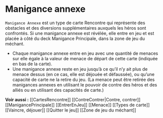 # Manigance annexe
`Manigance Annexe` est un type de carte Rencontre qui représente des obstacles et des diversions supplémentaires auxquels les héros sont confrontés.
Si une manigance annexe est révélée, elle entre en jeu et est placée à côté du deck Manigance Principale, dans la zone de jeu du méchant. 
- Chaque manigance annexe entre en jeu avec une quantité de menaces sur elle égale à la valeur de menace de départ de cette carte (indiquée en bas de la carte). 
- Une manigance annexe reste en jeu jusqu’à ce qu’il n’y ait plus de menace dessus (en ce cas, elle est déjouée et défaussée), ou qu’une capacité de carte ne la retire du jeu. (La menace peut être retirée des manigances annexes en utilisant le pouvoir de contre des héros et des alliés ou en utilisant des capacités de carte.) 

**Voir aussi :**
[[CartesRencontre]]
[[ContreContrer|Contre, contrer]]
[[ManigancePrincipale]]
[[EntrerEnJeu]]
[[Menace]]
[[Types de carte]]
[[Vaincre, déjouer]]
[[Quitter le jeu]]
[[Zone de jeu du méchant]]